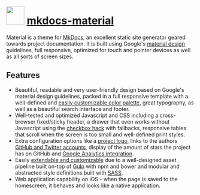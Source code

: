 ﻿# <img src="https://cdn.rawgit.com/chocolatey/chocolatey-coreteampackages/8e38f985a1cce6494e76deb665e403fbb63e0ec9/icons/mkdocs-material.png" width="48" height="48"/> [mkdocs-material](https://chocolatey.org/packages/mkdocs-material)


Material is a theme for [MkDocs](http://www.mkdocs.org/), an excellent static site generator geared towards project documentation. It is built using Google's [material design](https://www.google.com/design/spec/material-design) guidelines, full responsive, optimized for touch and pointer devices as well as all sorts of screen sizes.

## Features

* Beautiful, readable and very user-friendly design based on Google's material design guidelines, packed in a full responsive template with a well-defined and [easily customizable color palette](http://squidfunk.github.io/mkdocs-material/getting-started/#changing-the-color-palette), great typography, as well as a beautiful search interface and footer.
* Well-tested and optimized Javascript and CSS including a cross-browser fixed/sticky header, a drawer that even works without Javascript using the [checkbox hack](http://tutorialzine.com/2015/08/quick-tip-css-only-dropdowns-with-the-checkbox-hack/) with fallbacks, responsive tables that scroll when the screen is too small and well-defined print styles.
* Extra configuration options like a [project logo](http://squidfunk.github.io/mkdocs-material/getting-started/#adding-a-logo), links to the authors [GitHub and Twitter accounts](http://squidfunk.github.io/mkdocs-material/getting-started/#adding-a-github-and-twitter-account), display of the amount of stars the project has on GitHub and [Google Analytics integration](http://squidfunk.github.io/mkdocs-material/getting-started/#google-analytics-integration).
* Easily [extendable and customizable](http://squidfunk.github.io/mkdocs-material/customization/) due to a well-designed asset pipeline built on-top of [Gulp](http://gulpjs.com/) with npm and bower and modular and abstracted style definitions built with [SASS](http://sass-lang.com/).
* Web application capability on iOS - when the page is saved to the homescreen, it behaves and looks like a native application.

